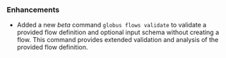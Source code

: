 ### Enhancements

* Added a new *beta* command `globus flows validate` to validate a provided flow
  definition and optional input schema without creating a flow. This command provides
  extended validation and analysis of the provided flow definition.
